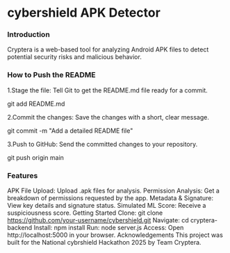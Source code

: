 # cybershield APK Detector

### Introduction
Cryptera is a web-based tool for analyzing Android APK files to detect potential security risks and malicious behavior.

### How to Push the README
1.Stage the file: Tell Git to get the README.md file ready for a commit.

git add README.md

2.Commit the changes: Save the changes with a short, clear message.

git commit -m "Add a detailed README file"

3.Push to GitHub: Send the committed changes to your repository.


git push origin main

### Features
APK File Upload: Upload .apk files for analysis.
Permission Analysis: Get a breakdown of permissions requested by the app.
Metadata & Signature: View key details and signature status.
Simulated ML Score: Receive a suspiciousness score.
Getting Started
Clone: git clone https://github.com/your-username/cybershield.git
Navigate: cd cryptera-backend
Install: npm install
Run: node server.js
Access: Open http://localhost:5000 in your browser.
Acknowledgements
This project was built for the National cybrshield Hackathon 2025 by Team Cryptera.
